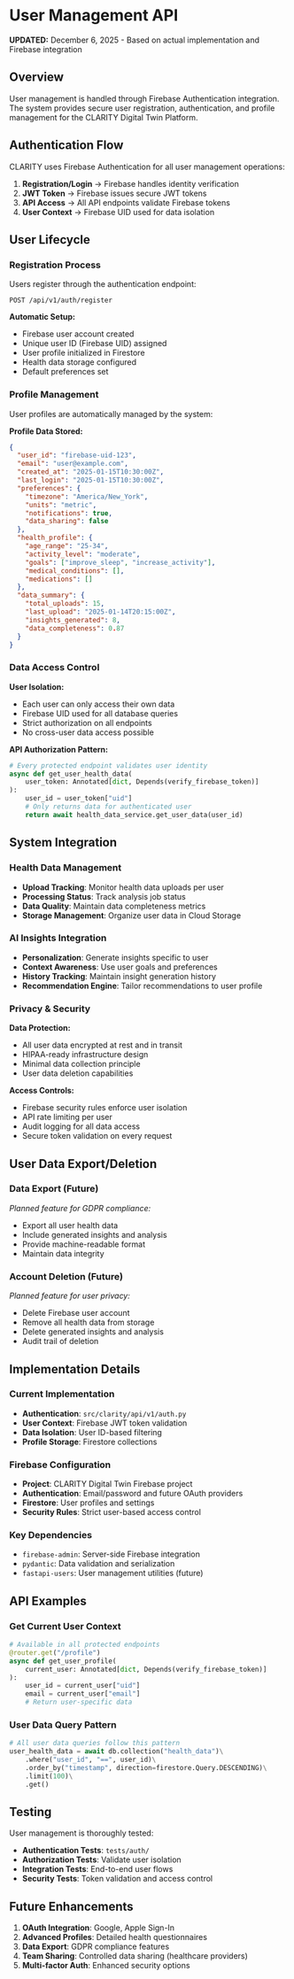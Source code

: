 # User Management API

**UPDATED:** December 6, 2025 - Based on actual implementation and Firebase integration

## Overview

User management is handled through Firebase Authentication integration. The system provides secure user registration, authentication, and profile management for the CLARITY Digital Twin Platform.

## Authentication Flow

CLARITY uses Firebase Authentication for all user management operations:

1. **Registration/Login** → Firebase handles identity verification
2. **JWT Token** → Firebase issues secure JWT tokens
3. **API Access** → All API endpoints validate Firebase tokens
4. **User Context** → Firebase UID used for data isolation

## User Lifecycle

### Registration Process

Users register through the authentication endpoint:

```http
POST /api/v1/auth/register
```

**Automatic Setup:**

- Firebase user account created
- Unique user ID (Firebase UID) assigned
- User profile initialized in Firestore
- Health data storage configured
- Default preferences set

### Profile Management

User profiles are automatically managed by the system:

**Profile Data Stored:**

```json
{
  "user_id": "firebase-uid-123",
  "email": "user@example.com", 
  "created_at": "2025-01-15T10:30:00Z",
  "last_login": "2025-01-15T10:30:00Z",
  "preferences": {
    "timezone": "America/New_York",
    "units": "metric",
    "notifications": true,
    "data_sharing": false
  },
  "health_profile": {
    "age_range": "25-34",
    "activity_level": "moderate",
    "goals": ["improve_sleep", "increase_activity"],
    "medical_conditions": [],
    "medications": []
  },
  "data_summary": {
    "total_uploads": 15,
    "last_upload": "2025-01-14T20:15:00Z",
    "insights_generated": 8,
    "data_completeness": 0.87
  }
}
```

### Data Access Control

**User Isolation:**

- Each user can only access their own data
- Firebase UID used for all database queries
- Strict authorization on all endpoints
- No cross-user data access possible

**API Authorization Pattern:**

```python
# Every protected endpoint validates user identity
async def get_user_health_data(
    user_token: Annotated[dict, Depends(verify_firebase_token)]
):
    user_id = user_token["uid"]
    # Only returns data for authenticated user
    return await health_data_service.get_user_data(user_id)
```

## System Integration

### Health Data Management

- **Upload Tracking**: Monitor health data uploads per user
- **Processing Status**: Track analysis job status
- **Data Quality**: Maintain data completeness metrics
- **Storage Management**: Organize user data in Cloud Storage

### AI Insights Integration

- **Personalization**: Generate insights specific to user
- **Context Awareness**: Use user goals and preferences
- **History Tracking**: Maintain insight generation history
- **Recommendation Engine**: Tailor recommendations to user profile

### Privacy & Security

**Data Protection:**

- All user data encrypted at rest and in transit
- HIPAA-ready infrastructure design
- Minimal data collection principle
- User data deletion capabilities

**Access Controls:**

- Firebase security rules enforce user isolation
- API rate limiting per user
- Audit logging for all data access
- Secure token validation on every request

## User Data Export/Deletion

### Data Export (Future)

*Planned feature for GDPR compliance:*

- Export all user health data
- Include generated insights and analysis
- Provide machine-readable format
- Maintain data integrity

### Account Deletion (Future)

*Planned feature for user privacy:*

- Delete Firebase user account
- Remove all health data from storage
- Delete generated insights and analysis
- Audit trail of deletion

## Implementation Details

### Current Implementation

- **Authentication**: `src/clarity/api/v1/auth.py`
- **User Context**: Firebase JWT token validation
- **Data Isolation**: User ID-based filtering
- **Profile Storage**: Firestore collections

### Firebase Configuration

- **Project**: CLARITY Digital Twin Firebase project
- **Authentication**: Email/password and future OAuth providers
- **Firestore**: User profiles and settings
- **Security Rules**: Strict user-based access control

### Key Dependencies

- `firebase-admin`: Server-side Firebase integration
- `pydantic`: Data validation and serialization
- `fastapi-users`: User management utilities (future)

## API Examples

### Get Current User Context

```python
# Available in all protected endpoints
@router.get("/profile")
async def get_user_profile(
    current_user: Annotated[dict, Depends(verify_firebase_token)]
):
    user_id = current_user["uid"]
    email = current_user["email"]
    # Return user-specific data
```

### User Data Query Pattern

```python
# All user data queries follow this pattern
user_health_data = await db.collection("health_data")\
    .where("user_id", "==", user_id)\
    .order_by("timestamp", direction=firestore.Query.DESCENDING)\
    .limit(100)\
    .get()
```

## Testing

User management is thoroughly tested:

- **Authentication Tests**: `tests/auth/`
- **Authorization Tests**: Validate user isolation
- **Integration Tests**: End-to-end user flows
- **Security Tests**: Token validation and access control

## Future Enhancements

1. **OAuth Integration**: Google, Apple Sign-In
2. **Advanced Profiles**: Detailed health questionnaires  
3. **Data Export**: GDPR compliance features
4. **Team Sharing**: Controlled data sharing (healthcare providers)
5. **Multi-factor Auth**: Enhanced security options
